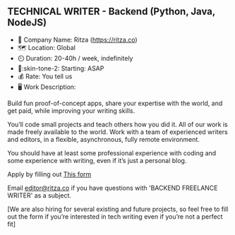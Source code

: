## TECHNICAL WRITER - Backend (Python, Java, NodeJS)

- :city_sunset: Company Name: Ritza (https://ritza.co)
- :world_map: Location: Global
- :timer_clock: Duration: 20-40h / week, indefinitely
- :runner::skin-tone-2: Starting: ASAP
- :moneybag: Rate: You tell us
- :desktop_computer: Work Description:

Build fun proof-of-concept apps, share your expertise with the world, and get paid, while improving your writing skills.

You’ll code small projects and teach others how you did it. All of our work is made freely available to the world. Work with a team of experienced writers and editors, in a flexible, asynchronous, fully remote environment.

You should have at least some professional experience with coding and some experience with writing, even if it’s just a personal blog.

Apply by filling out [This form](https://forms.gle/iWTKqA6cgzKePGoL7)

Email editor@ritza.co if you have questions with 'BACKEND FREELANCE WRITER' as a subject.

[We are also hiring for several existing and future projects, so feel free to fill out the form if you’re interested in tech writing even if you’re not a perfect fit]
